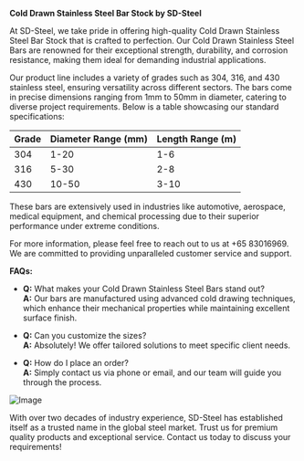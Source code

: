 **Cold Drawn Stainless Steel Bar Stock by SD-Steel**

At SD-Steel, we take pride in offering high-quality Cold Drawn Stainless Steel Bar Stock that is crafted to perfection. Our Cold Drawn Stainless Steel Bars are renowned for their exceptional strength, durability, and corrosion resistance, making them ideal for demanding industrial applications.

Our product line includes a variety of grades such as 304, 316, and 430 stainless steel, ensuring versatility across different sectors. The bars come in precise dimensions ranging from 1mm to 50mm in diameter, catering to diverse project requirements. Below is a table showcasing our standard specifications:

| Grade   | Diameter Range (mm) | Length Range (m) |
|---------|---------------------|------------------|
| 304     | 1-20                | 1-6              |
| 316     | 5-30                | 2-8              |
| 430     | 10-50               | 3-10             |

These bars are extensively used in industries like automotive, aerospace, medical equipment, and chemical processing due to their superior performance under extreme conditions. 

For more information, please feel free to reach out to us at +65 83016969. We are committed to providing unparalleled customer service and support.

**FAQs:**
- **Q:** What makes your Cold Drawn Stainless Steel Bars stand out?  
  **A:** Our bars are manufactured using advanced cold drawing techniques, which enhance their mechanical properties while maintaining excellent surface finish.
  
- **Q:** Can you customize the sizes?  
  **A:** Absolutely! We offer tailored solutions to meet specific client needs.

- **Q:** How do I place an order?  
  **A:** Simply contact us via phone or email, and our team will guide you through the process.

![Image](https://github.com/user-attachments/assets/2567258e-e124-4816-932d-1809bd27ef0b)

With over two decades of industry experience, SD-Steel has established itself as a trusted name in the global steel market. Trust us for premium quality products and exceptional service. Contact us today to discuss your requirements!
